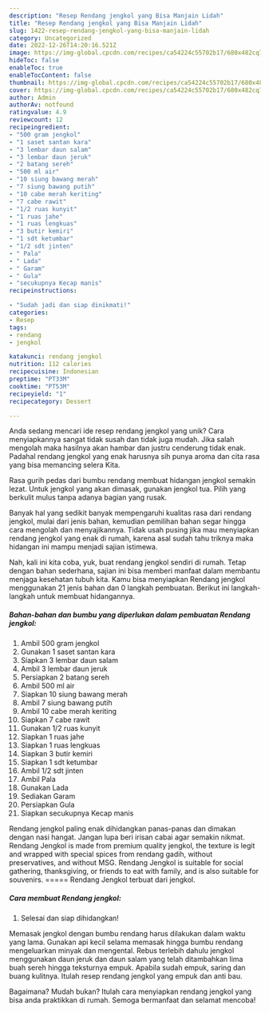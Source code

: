 ```yaml
---
description: "Resep Rendang jengkol yang Bisa Manjain Lidah"
title: "Resep Rendang jengkol yang Bisa Manjain Lidah"
slug: 1422-resep-rendang-jengkol-yang-bisa-manjain-lidah
category: Uncategorized
date: 2022-12-26T14:20:16.521Z
image: https://img-global.cpcdn.com/recipes/ca54224c55702b17/680x482cq70/rendang-jengkol-foto-resep-utama.jpg
hideToc: false
enableToc: true
enableTocContent: false
thumbnail: https://img-global.cpcdn.com/recipes/ca54224c55702b17/680x482cq70/rendang-jengkol-foto-resep-utama.jpg
cover: https://img-global.cpcdn.com/recipes/ca54224c55702b17/680x482cq70/rendang-jengkol-foto-resep-utama.jpg
author: Admin
authorAv: notfound
ratingvalue: 4.9
reviewcount: 12
recipeingredient:
- "500 gram jengkol"
- "1 saset santan kara"
- "3 lembar daun salam"
- "3 lembar daun jeruk"
- "2 batang sereh"
- "500 ml air"
- "10 siung bawang merah"
- "7 siung bawang putih"
- "10 cabe merah keriting"
- "7 cabe rawit"
- "1/2 ruas kunyit"
- "1 ruas jahe"
- "1 ruas lengkuas"
- "3 butir kemiri"
- "1 sdt ketumbar"
- "1/2 sdt jinten"
- " Pala"
- " Lada"
- " Garam"
- " Gula"
- "secukupnya Kecap manis"
recipeinstructions:

- "Sudah jadi dan siap dinikmati!"
categories:
- Resep
tags:
- rendang
- jengkol

katakunci: rendang jengkol 
nutrition: 112 calories
recipecuisine: Indonesian
preptime: "PT33M"
cooktime: "PT53M"
recipeyield: "1"
recipecategory: Dessert

---
```





Anda sedang mencari ide resep rendang jengkol yang unik? Cara menyiapkannya sangat tidak susah dan tidak juga mudah. Jika salah mengolah maka hasilnya akan hambar dan justru cenderung tidak enak. Padahal rendang jengkol yang enak harusnya sih punya aroma dan cita rasa yang bisa memancing selera Kita.





Rasa gurih pedas dari bumbu rendang membuat hidangan jengkol semakin lezat. Untuk jengkol yang akan dimasak, gunakan jengkol tua. Pilih yang berkulit mulus tanpa adanya bagian yang rusak.

Banyak hal yang sedikit banyak mempengaruhi kualitas rasa dari rendang jengkol, mulai dari jenis bahan, kemudian pemilihan bahan segar hingga cara mengolah dan menyajikannya. Tidak usah pusing jika mau menyiapkan rendang jengkol yang enak di rumah, karena asal sudah tahu triknya maka hidangan ini mampu menjadi sajian istimewa.






Nah, kali ini kita coba, yuk, buat rendang jengkol sendiri di rumah. Tetap dengan bahan sederhana, sajian ini bisa memberi manfaat dalam membantu menjaga kesehatan tubuh kita. Kamu bisa menyiapkan Rendang jengkol menggunakan 21 jenis bahan dan 0 langkah pembuatan. Berikut ini langkah-langkah untuk membuat hidangannya.

<!--inarticleads1-->

##### Bahan-bahan dan bumbu yang diperlukan dalam pembuatan Rendang jengkol:

1. Ambil 500 gram jengkol
1. Gunakan 1 saset santan kara
1. Siapkan 3 lembar daun salam
1. Ambil 3 lembar daun jeruk
1. Persiapkan 2 batang sereh
1. Ambil 500 ml air
1. Siapkan 10 siung bawang merah
1. Ambil 7 siung bawang putih
1. Ambil 10 cabe merah keriting
1. Siapkan 7 cabe rawit
1. Gunakan 1/2 ruas kunyit
1. Siapkan 1 ruas jahe
1. Siapkan 1 ruas lengkuas
1. Siapkan 3 butir kemiri
1. Siapkan 1 sdt ketumbar
1. Ambil 1/2 sdt jinten
1. Ambil  Pala
1. Gunakan  Lada
1. Sediakan  Garam
1. Persiapkan  Gula
1. Siapkan secukupnya Kecap manis


Rendang jengkol paling enak dihidangkan panas-panas dan dimakan dengan nasi hangat. Jangan lupa beri irisan cabai agar semakin nikmat. Rendang Jengkol is made from premium quality jengkol, the texture is legit and wrapped with special spices from rendang gadih, without preservatives, and without MSG. Rendang Jengkol is suitable for social gathering, thanksgiving, or friends to eat with family, and is also suitable for souvenirs. ===== Rendang Jengkol terbuat dari jengkol. 

<!--inarticleads2-->

##### Cara membuat Rendang jengkol:


1. Selesai dan siap dihidangkan!

Memasak jengkol dengan bumbu rendang harus dilakukan dalam waktu yang lama. Gunakan api kecil selama memasak hingga bumbu rendang mengeluarkan minyak dan mengental. Rebus terlebih dahulu jengkol menggunakan daun jeruk dan daun salam yang telah ditambahkan lima buah sereh hingga teksturnya empuk. Apabila sudah empuk, saring dan buang kulitnya. Itulah resep rendang jengkol yang empuk dan anti bau. 

Bagaimana? Mudah bukan? Itulah cara menyiapkan rendang jengkol yang bisa anda praktikkan di rumah. Semoga bermanfaat dan selamat mencoba!
